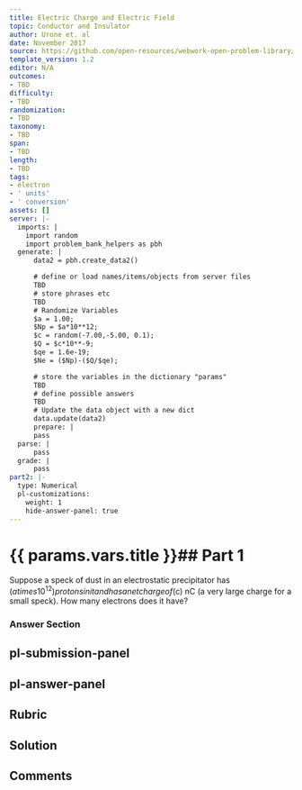 ```yaml
---
title: Electric Charge and Electric Field
topic: Conductor and Insulator
author: Urone et. al
date: November 2017
source: https://github.com/open-resources/webwork-open-problem-library/tree/master/Contrib/BrockPhysics/College_Physics_Urone/18.Electric_Field/18-02.Conductors_and_Insulators/NU_U17_18_02_001.pg
template_version: 1.2
editor: N/A
outcomes:
- TBD
difficulty:
- TBD
randomization:
- TBD
taxonomy:
- TBD
span:
- TBD
length:
- TBD
tags:
- electron
- ' units'
- ' conversion'
assets: []
server: |-
  imports: |
    import random
    import problem_bank_helpers as pbh
  generate: |
      data2 = pbh.create_data2()

      # define or load names/items/objects from server files
      TBD
      # store phrases etc
      TBD
      # Randomize Variables
      $a = 1.00;
      $Np = $a*10**12;
      $c = random(-7.00,-5.00, 0.1);
      $Q = $c*10**-9;
      $qe = 1.6e-19;
      $Ne = ($Np)-($Q/$qe);

      # store the variables in the dictionary "params"
      TBD
      # define possible answers
      TBD
      # Update the data object with a new dict
      data.update(data2)
      prepare: |
      pass
  parse: |
      pass
  grade: |
      pass
part2: |-
  type: Numerical
  pl-customizations:
    weight: 1
    hide-answer-panel: true
---
```


# {{ params.vars.title }}## Part 1 
Suppose a speck of dust in an electrostatic precipitator has ($a times 10^12) protons in it and has a net charge of ($c) nC (a very large charge for a small speck). How many electrons does it have? 


### Answer Section 


## pl-submission-panel 


## pl-answer-panel 


## Rubric 


## Solution 


## Comments 


